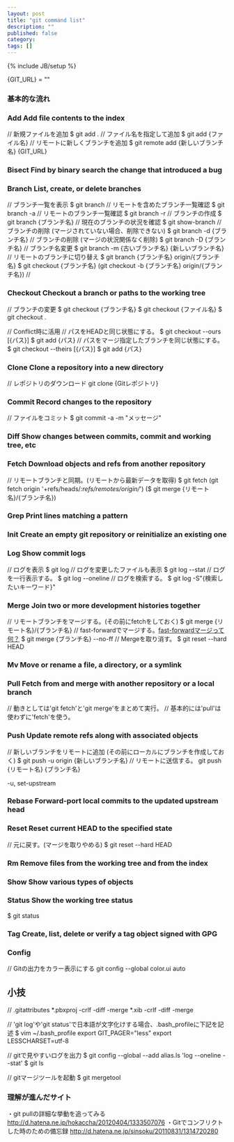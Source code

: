 ```yaml
---
layout: post
title: "git command list"
description: ""
published: false
category: 
tags: []
---
```

{% include JB/setup %}

{GIT_URL} = ""


### 基本的な流れ



### Add        Add file contents to the index

// 新規ファイルを追加
$ git add . 
// ファイル名を指定して追加
$ git add {ファイル名}
// リモートに新しくブランチを追加
$ git remote add {新しいブランチ名} {GIT_URL}

### Bisect     Find by binary search the change that introduced a bug
### Branch     List, create, or delete branches

// ブランチ一覧を表示
$ git branch 
// リモートを含めたブランチ一覧確認
$ git branch -a
// リモートのブランチ一覧確認
$ git branch -r
// ブランチの作成
$ git branch {ブランチ名}
// 現在のブランチの状況を確認
$ git show-branch
// ブランチの削除 (マージされていない場合、削除できない)
$ git branch -d {ブランチ名}
// ブランチの削除 (マージの状況関係なく削除)
$ git branch -D {ブランチ名}
// ブランチ名変更
$ git branch -m {古いブランチ名} {新しいブランチ名}
// リモートのブランチに切り替え
$ git branch {ブランチ名} origin/{ブランチ名}
$ git checkout {ブランチ名}
(git checkout -b {ブランチ名} origin/{ブランチ名})
// 

### Checkout   Checkout a branch or paths to the working tree

// ブランチの変更
$ git checkout {ブランチ名}
$ git checkout {ファイル名}
$ git checkout .

// Conflict時に活用
// パスをHEADと同じ状態にする。
$ git checkout --ours [{パス}]
$ git add {パス}
// パスをマージ指定したブランチを同じ状態にする。
$ git checkout --theirs [{パス}]
$ git add {パス}

### Clone      Clone a repository into a new directory

// レポジトリのダウンロード
git clone {Gitレポジトリ}

### Commit     Record changes to the repository

// ファイルをコミット
$ git commit -a -m "メッセージ"

### Diff       Show changes between commits, commit and working tree, etc
### Fetch      Download objects and refs from another repository

// リモートブランチと同期。(リモートから最新データを取得)
$ git fetch
(git fetch origin '+refs/heads/*:refs/remotes/origin/*')
($ git merge {リモート名}/{ブランチ名})


### Grep       Print lines matching a pattern
### Init       Create an empty git repository or reinitialize an existing one
### Log        Show commit logs

// ログを表示
$ git log 
// ログを変更したファイルも表示
$ git log --stat
// ログを一行表示する。
$ git log --oneline
// ログを検索する。
$ git log -S"{検索したいキーワード}"


### Merge      Join two or more development histories together

//  リモートブランチをマージする。(その前にfetchをしておく)
$ git merge {リモート名}/{ブランチ名}
// fast-forwardでマージする。[fast-forwardマージって何？](http://maeshima.hateblo.jp/entry/20100919/1284910080)
$ git merge {ブランチ名} --no-ff
// Mergeを取り消す。
$ git reset --hard HEAD


### Mv         Move or rename a file, a directory, or a symlink
### Pull       Fetch from and merge with another repository or a local branch
// 動きとしては'git fetch'と'git merge'をまとめて実行。
// 基本的には'pull'は使わずに'fetch'を使う。


### Push       Update remote refs along with associated objects

// 新しいブランチをリモートに追加 (その前にローカルにブランチを作成しておく)
$ git push -u origin {新しいブランチ名}
// リモートに送信する。
git push {リモート名} {ブランチ名}

-u, set-upstream


### Rebase     Forward-port local commits to the updated upstream head
### Reset      Reset current HEAD to the specified state

// 元に戻す。(マージを取りやめる)
$ git reset --hard HEAD

### Rm         Remove files from the working tree and from the index
### Show       Show various types of objects
### Status     Show the working tree status

$ git status

### Tag        Create, list, delete or verify a tag object signed with GPG



### Config 
// Gitの出力をカラー表示にする
git config --global color.ui auto


## 小技

// .gitattributes
*.pbxproj -crlf -diff -merge
*.xib -crlf -diff -merge

// 'git log'や'git status'で日本語が文字化けする場合、.bash_profileに下記を記述
$ vim ~/.bash_profile
export GIT_PAGER="less"
export LESSCHARSET=utf-8

// gitで見やすいログを出力
$ git config --global --add alias.ls 'log --oneline --stat'
$ git ls

// gitマージツールを起動
$ git mergetool

### 理解が進んだサイト

・git pullの詳細な挙動を追ってみる
http://d.hatena.ne.jp/hokaccha/20120404/1333507076
・Gitでコンフリクトした時のための備忘録
http://d.hatena.ne.jp/sinsoku/20110831/1314720280



